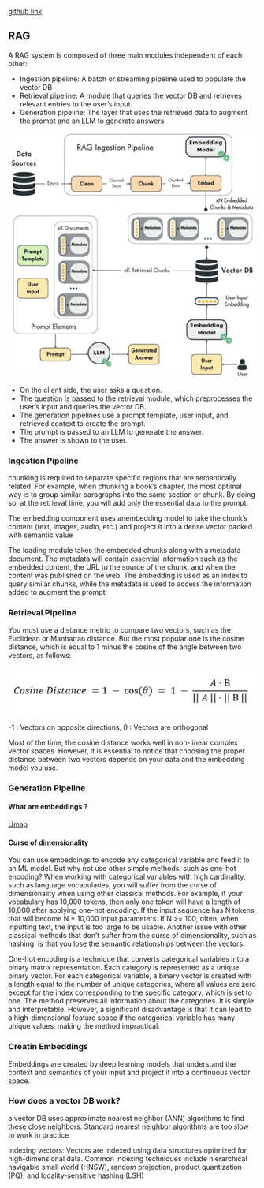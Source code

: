 [github link](https://github.com/PacktPublishing/LLM-Engineers-Handbook?tab=readme-ov-file)

## RAG

A RAG system is composed of three main modules independent of each other:


- Ingestion pipeline: A batch or streaming pipeline used to populate the vector DB
- Retrieval pipeline: A module that queries the vector DB and retrieves relevant entries to the user’s input
- Generation pipeline: The layer that uses the retrieved data to augment the prompt and an LLM to generate answers

![RAG Feature Pipeline](./img/image32.png)

- On the client side, the user asks a question.
- The question is passed to the retrieval module, which preprocesses the user’s input and queries the vector DB.
- The generation pipelines use a prompt template, user input, and retrieved context to create the prompt.
- The prompt is passed to an LLM to generate the answer.
- The answer is shown to the user.

### Ingestion Pipeline

 chunking is required to separate specific regions that are semantically related. For example, when chunking a book’s chapter, the most optimal way is to group similar paragraphs into the same section or chunk. By doing so, at the retrieval time, you will add only the essential data to the prompt.

 The embedding component uses anembedding model to take the chunk’s content (text, images, audio, etc.) and project it into a dense vector packed with semantic value

 The loading module takes the embedded chunks along with a metadata document. The metadata will contain essential information such as the embedded content, the URL to the source of the chunk, and when the content was published on the web. The embedding is used as an index to query similar chunks, while the metadata is used to access the information added to augment the prompt.

### Retrieval Pipeline

You must use a distance metric to compare two vectors, such as the Euclidean or Manhattan distance. But the most popular one is the cosine distance, which is equal to 1 minus the cosine of the angle between two vectors, as follows:

![Cosine Distance](./img/image33.png)

-1 : Vectors on opposite directions, 0 : Vectors are orthogonal


Most of the time, the cosine distance works well in non-linear complex vector spaces. However, it is essential to notice that choosing the proper distance between two vectors depends on your data and the embedding model you use.

### Generation Pipeline

#### What are embeddings ?

[Umap](https://umap-learn.readthedocs.io/en/latest/index.html)

#### Curse of dimensionality

You can use embeddings to encode any categorical variable and feed it to an ML model. But why not use other simple methods, such as one-hot encoding? When working with categorical variables with high cardinality, such as language vocabularies, you will suffer from the curse of dimensionality when using other classical methods. For example, if your vocabulary has 10,000 tokens, then only one token will have a length of 10,000 after applying one-hot encoding. If the input sequence has N tokens, that will become N * 10,000 input parameters. If N >= 100, often, when inputting text, the input is too large to be usable. Another issue with other classical methods that don’t suffer from the curse of dimensionality, such as hashing, is that you lose the semantic relationships between the vectors.

One-hot encoding is a technique that converts categorical variables into a binary matrix representation. Each category is represented as a unique binary vector. For each categorical variable, a binary vector is created with a length equal to the number of unique categories, where all values are zero except for the index corresponding to the specific category, which is set to one. The method preserves all information about the categories. It is simple and interpretable. However, a significant disadvantage is that it can lead to a high-dimensional feature space if the categorical variable has many unique values, making the method impractical.

### Creatin Embeddings

Embeddings are created by deep learning models that understand the context and semantics of your input and project it into a continuous vector space.

### How does a vector DB work?

a vector DB uses approximate nearest neighbor (ANN) algorithms to find these close neighbors. Standard nearest neighbor algorithms are too slow to work in practice

Indexing vectors: Vectors are indexed using data structures optimized for high-dimensional data. Common indexing techniques include hierarchical navigable small world (HNSW), random projection, product quantization (PQ), and locality-sensitive hashing (LSH)